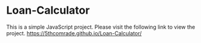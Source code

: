 # Loan-Calculator
This is a simple JavaScript project.
Please visit the following link to view the project.
https://5thcomrade.github.io/Loan-Calculator/
